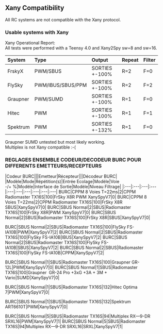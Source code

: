 ## Xany Compatibility
All RC systems are not compatible with the Xany protocol.  

### Usable systems with Xany
Xany Operational Report:  
All tests were performed with a Teensy 4.0 and Xany2Spy sw=8 and sw=16.  

System|Type|Output|Repeat|Filter|
|:---|:---|:---|:---|:---|
|FrskyX|PWM/SBUS|SORTIES +-100%|R=2|F=0|
|FlySky|PWM/IBUS/SBUS/PPM|SORTIES +-100%|R=2|F=2|
|Graupner|PWM/SUMD|SORTIES +-100%|R=1|F=0| 
|Hitec|PWM |SORTIES +-100%|R=1|F=1|
|Spektrum|PWM|SORTIES +-132%|R=1|F=0|

Graupner SUMD untested but most likely working.  
Multiplex is not Xany compatible :-(  


### REGLAGES ENSEMBLE CODEUR/DECODEUR BURC POUR DIFFERENTS EMETTEURS/RECEPTEURS		
|Codeur BURC|||Emetteur|Récepteur|||Décodeur BURC|
|Modèle|Mode|Répétition(s)|Entrée Ecolage|Modèle|Voie -/+ %|Modèle|Interface de Sortie|Modèle|Niveau Filtrage|
|:---|:---|:---|:---|:---|:---|:---|:---|:---|:---|
BURC|CPPM 8 Voies T=22ms|2|CPPM	Radiomaster TX16S|100|FrSky X8R	PWM	XanySpyV7|0|
BURC|CPPM 8 Voies T=22ms|2|CPPM	Radiomaster TX16S|100|FrSky X8R	SBUS|XanySpyV7|0|
BURC|SBUS Normal|2|SBUS|Radiomaster TX16S|100|FrSky X8R|PWM	XanySpyV7|0|
BURC|SBUS Normal|2|SBUS|Radiomaster TX16S|100|FrSky X8R|SBUS|XanySpyV7|0|
									
BURC|SBUS Normal|2|SBUS|Radiomaster TX16S|100|FlySky FS-IA10B|PWM|XanySpyV7|2|
BURC|SBUS Normal|2|SBUS|Radiomaster TX16S|100|FlySky FS-IA10B|IBUS|XanySpyV7|2|
BURC|SBUS Normal|2|SBUS|Radiomaster TX16S|100|FlySky FS-IA10B|SBUS|XanySpyV7|2|
BURC|SBUS Normal|2|SBUS|Radiomaster TX16S|100|FlySky FS-IA10B|CPPM|XanySpyV7|2|
									
BURC|SBUS Normal|1|SBUS|Radiomaster TX16S|100|Graupner GR-12L|PWM|XanySpyV7|0|
BURC|SBUS Normal|1|SBUS|Radiomaster TX16S|100|Graupner  GR-24 Pro +3xG +3A + 3M + Vario|SUMD|XanySpyV7|0|
									
BURC|SBUS Normal|1|SBUS|Radiomaster TX16S|132|Hitec Optima 7|PWM|XanySpyV7|0|
									
BURC|SBUS Normal|1|SBUS|Radiomaster TX16S|132|Spektrum ART6610T|PWM|XanySpyV7|0|
									
BURC|SBUS Normal|5|SBUS|Radiomaster TX16S|94|Multiplex RX—9-DR SRXL16|PWM|XanySpyV7|1|
BURC|SBUS Normal|5|SBUS|Radiomaster TX16S|94|Multiplex RX—9-DR SRXL16|SRXL|XanySpyV7|1|

